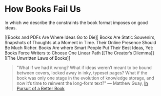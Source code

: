 # How Books Fail Us

In which we describe the constraints the book format imposes on good ideas. 

[[Books and PDFs Are Where Ideas Go to Die]]
	Books Are Static Souvenirs, Snapshots of Thoughts at a Moment in Time. Their Online Presence Should Be Much Richer.
	Books Are where Smart People Put Their Best Ideas, Yet:
Books Force Writers to Choose One Linear Path
[[The Creator’s Dilemma]] 
[[The Unwritten Laws of Books]]

> "What if we had it wrong? What if ideas weren’t meant to be bound between covers, locked away in inky, typeset pages? What if the book was only one stage in the evolution of knowledge storage, and now it’s time to reinvent the long-form text?" — Matthew Guay, [In Pursuit of a Better Book](https://every.to/feeds/00ebf1e78bb476b7beac/in-pursuit-of-a-better-book)

